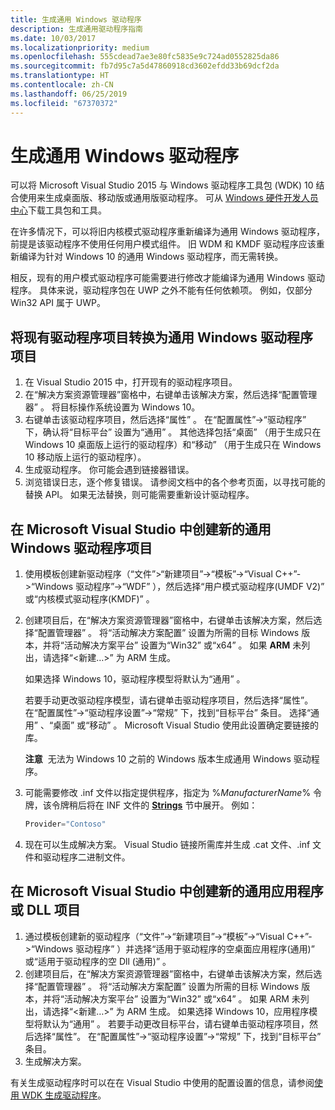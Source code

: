 ```yaml
---
title: 生成通用 Windows 驱动程序
description: 生成通用驱动程序指南
ms.date: 10/03/2017
ms.localizationpriority: medium
ms.openlocfilehash: 555cdead7ae3e80fc5835e9c724ad0552825da86
ms.sourcegitcommit: fb7d95c7a5d47860918cd3602efdd33b69dcf2da
ms.translationtype: HT
ms.contentlocale: zh-CN
ms.lasthandoff: 06/25/2019
ms.locfileid: "67370372"
---
```

# <a name="building-a-universal-windows-driver"></a>生成通用 Windows 驱动程序

可以将 Microsoft Visual Studio 2015 与 Windows 驱动程序工具包 (WDK) 10 结合使用来生成桌面版、移动版或通用版驱动程序。 可从 [Windows 硬件开发人员中心](https://go.microsoft.com/fwlink/p/?LinkId=524487)下载工具包和工具。

在许多情况下，可以将旧内核模式驱动程序重新编译为通用 Windows 驱动程序，前提是该驱动程序不使用任何用户模式组件。 旧 WDM 和 KMDF 驱动程序应该重新编译为针对 Windows 10 的通用 Windows 驱动程序，而无需转换。

相反，现有的用户模式驱动程序可能需要进行修改才能编译为通用 Windows 驱动程序。 具体来说，驱动程序包在 UWP 之外不能有任何依赖项。 例如，仅部分 Win32 API 属于 UWP。

## <a name="converting-an-existing-driver-project-to-a-universal-windows-driver-project"></a>将现有驱动程序项目转换为通用 Windows 驱动程序项目

1.  在 Visual Studio 2015 中，打开现有的驱动程序项目。
2.  在“解决方案资源管理器”窗格中，右键单击该解决方案，然后选择“配置管理器”  。 将目标操作系统设置为 Windows 10。
3.  右键单击该驱动程序项目，然后选择“属性”  。 在“配置属性”-&gt;“驱动程序”  下，确认将“目标平台”  设置为“通用”  。 其他选择包括“桌面”  （用于生成只在 Windows 10 桌面版上运行的驱动程序）和“移动”  （用于生成只在 Windows 10 移动版上运行的驱动程序）。
4.  生成驱动程序。 你可能会遇到链接器错误。
5.  浏览错误日志，逐个修复错误。 请参阅文档中的各个参考页面，以寻找可能的替换 API。 如果无法替换，则可能需要重新设计驱动程序。

## <a name="creating-a-new-universal-windows-driver-project-in-microsoft-visual-studio"></a>在 Microsoft Visual Studio 中创建新的通用 Windows 驱动程序项目

1.  使用模板创建新驱动程序（“文件”&gt;“新建项目”-&gt;“模板”-&gt;“Visual C++”-&gt;“Windows 驱动程序”-&gt;“WDF”  ），然后选择“用户模式驱动程序(UMDF V2)”  或“内核模式驱动程序(KMDF)”  。
2.  创建项目后，在“解决方案资源管理器”窗格中，右键单击该解决方案，然后选择“配置管理器”  。 将“活动解决方案配置”  设置为所需的目标 Windows 版本，并将“活动解决方案平台”  设置为“Win32”  或“x64”  。 如果 **ARM** 未列出，请选择“&lt;新建…&gt;”  为 ARM 生成。

    如果选择 Windows 10，驱动程序模型将默认为“通用”  。

    若要手动更改驱动程序模型，请右键单击驱动程序项目，然后选择“属性”。 在“配置属性”-&gt;“驱动程序设置”-&gt;“常规”  下，找到“目标平台”  条目。 选择“通用”  、“桌面”  或“移动”  。 Microsoft Visual Studio 使用此设置确定要链接的库。

    **注意**  无法为 Windows 10 之前的 Windows 版本生成通用 Windows 驱动程序。
3.  可能需要修改 .inf 文件以指定提供程序，指定为 %*ManufacturerName*% 令牌，该令牌稍后将在 INF 文件的 [**Strings**](https://docs.microsoft.com/windows-hardware/drivers/install/inf-strings-section) 节中展开。 例如：

    ```cpp
    Provider="Contoso"
    ```

4.  现在可以生成解决方案。 Visual Studio 链接所需库并生成 .cat 文件、.inf 文件和驱动程序二进制文件。

## <a name="creating-a-new-universal-application-or-dll-project-in-microsoft-visual-studio"></a>在 Microsoft Visual Studio 中创建新的通用应用程序或 DLL 项目

1.  通过模板创建新的驱动程序（“文件”->“新建项目”->“模板”->“Visual C++”->“Windows 驱动程序”  ）并选择“适用于驱动程序的空桌面应用程序(通用)”  或“适用于驱动程序的空 Dll (通用)”  。
2.  创建项目后，在“解决方案资源管理器”窗格中，右键单击该解决方案，然后选择“配置管理器”  。 将“活动解决方案配置”  设置为所需的目标 Windows 版本，并将“活动解决方案平台”  设置为“Win32”  或“x64”  。 如果 ARM 未列出，请选择“<新建…>”  为 ARM 生成。
如果选择 Windows 10，应用程序模型将默认为“通用”  。
若要手动更改目标平台，请右键单击驱动程序项目，然后选择“属性”。 在“配置属性”->“驱动程序设置”->“常规”  下，找到“目标平台”  条目。
3.  生成解决方案。

有关生成驱动程序时可以在在 Visual Studio 中使用的配置设置的信息，请参阅[使用 WDK 生成驱动程序](building-a-driver.md)。
